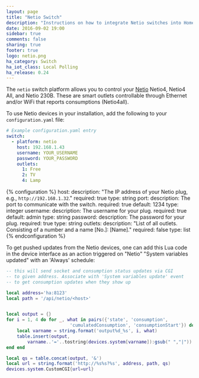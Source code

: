 ```yaml
---
layout: page
title: "Netio Switch"
description: "Instructions on how to integrate Netio switches into Home Assistant."
date: 2016-09-02 19:00
sidebar: true
comments: false
sharing: true
footer: true
logo: netio.png
ha_category: Switch
ha_iot_class: Local Polling
ha_release: 0.24
---
```


The `netio` switch platform allows you to control your [Netio](http://www.netio-products.com/en/overview/) Netio4, Netio4 All, and Netio 230B. These are smart outlets controllable through Ethernet and/or WiFi that reports consumptions (Netio4all).

To use Netio devices in your installation, add the following to your `configuration.yaml` file:

```yaml
# Example configuration.yaml entry
switch:
  - platform: netio
    host: 192.168.1.43
    username: YOUR_USERNAME
    password: YOUR_PASSWORD
    outlets:
      1: Free
      2: TV
      4: Lamp
```

{% configuration %}
host:
  description: "The IP address of your Netio plug, e.g., `http://192.168.1.32`."
  required: true
  type: string
port:
  description: The port to communicate with the switch.
  required: true
  default: 1234
  type: integer
username:
  description: The username for your plug.
  required: true
  default: admin
  type: string
password:
  description: The password for your plug.
  required: true
  type: string
outlets:
  description: "List of all outlets. Consisting of a number and a name [No.]: [Name]."
  required: false
  type: list
{% endconfiguration %}

To get pushed updates from the Netio devices, one can add this Lua code in the device interface as an action triggered on "Netio" "System variables updated" with an 'Always' schedule:

```lua
-- this will send socket and consumption status updates via CGI
-- to given address. Associate with 'System variables update' event
-- to get consumption updates when they show up

local address='ha:8123'
local path = '/api/netio/<host>'


local output = {}
for i = 1, 4 do for _, what in pairs({'state', 'consumption',
                        'cumulatedConsumption', 'consumptionStart'}) do
    local varname = string.format('output%d_%s', i, what)
    table.insert(output,
        varname..'='..tostring(devices.system[varname]):gsub(" ","|"))
end end

local qs = table.concat(output, '&')
local url = string.format('http://%s%s?%s', address, path, qs)
devices.system.CustomCGI{url=url}
```
